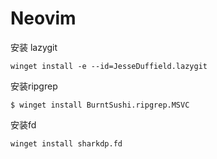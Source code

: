 # Neovim

安装 lazygit
```
winget install -e --id=JesseDuffield.lazygit
```

安装ripgrep
```
$ winget install BurntSushi.ripgrep.MSVC
```

安装fd
```
winget install sharkdp.fd
```